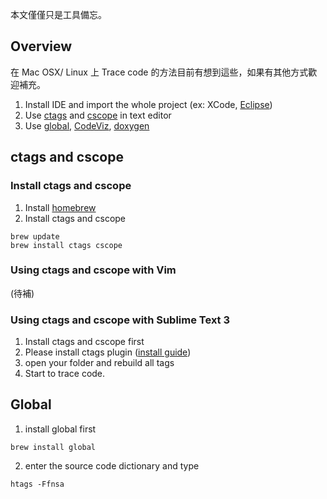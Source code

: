 <!--
.. link: 
.. description: 
.. tags: all
.. date: 2013/10/21 21:22:23
.. title: How to trace code in Mac OSX
.. slug: 20131021_how-to-trace-code-in-mac-osx
-->

本文僅僅只是工具備忘。

## Overview

在 Mac OSX/ Linux 上 Trace code 的方法目前有想到這些，如果有其他方式歡迎補充。

1. Install IDE and import the whole project (ex: XCode, [Eclipse](http://www.eclipse.org/))
2. Use [ctags](http://ctags.sourceforge.net/) and [cscope](http://cscope.sourceforge.net/) in text editor
3. Use [global](https://www.gnu.org/software/global/global.html), [CodeViz](http://www.csn.ul.ie/~mel/projects/codeviz/), [doxygen](http://www.stack.nl/~dimitri/doxygen/)


## ctags and cscope


### Install ctags and cscope

1. Install [homebrew](http://brew.sh/)
2. Install ctags and cscope

```
brew update
brew install ctags cscope
```

### Using ctags and cscope with Vim

(待補)

### Using ctags and cscope with Sublime Text 3

1. Install ctags and cscope first
2. Please install ctags plugin ([install guide](http://yen3.github.io/posts/20131012_sublime-text-3-initial-setting.html))
3. open your folder and rebuild all tags
4. Start to trace code.

## Global

1. install global first

```
brew install global
```

2. enter the source code dictionary and type

```
htags -Ffnsa 
```